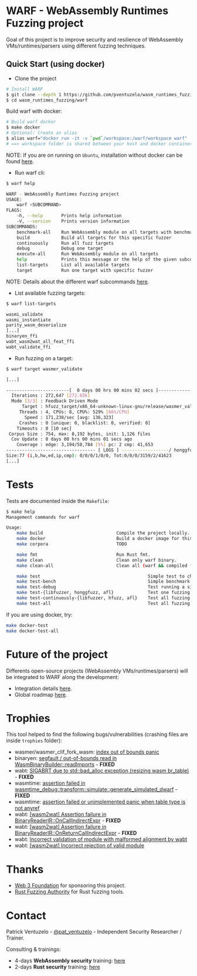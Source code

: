 # WARF - WebAssembly Runtimes Fuzzing project

Goal of this project is to improve security and resilience of WebAssembly VMs/runtimes/parsers using different fuzzing techniques.

## Quick Start (using docker)

- Clone the project
``` sh
# Install WARF
$ git clone --depth 1 https://github.com/pventuzelo/wasm_runtimes_fuzzing
$ cd wasm_runtimes_fuzzing/warf
```

Build warf with docker:
``` sh
# Build warf docker
$ make docker
# Optional: Create an alias
$ alias warf="docker run -it -v `pwd`/workspace:/warf/workspace warf"
# ==> workspace folder is shared between your host and docker container.
```
NOTE: If you are on running on `Ubuntu`, installation without docker can be found [here](docs/INSTALL.md).


- Run warf cli:
``` sh
$ warf help

WARF - WebAssembly Runtimes Fuzzing project
USAGE:
    warf <SUBCOMMAND>
FLAGS:
    -h, --help       Prints help information
    -V, --version    Prints version information
SUBCOMMANDS:
    benchmark-all    Run WebAssembly module on all targets with benchmark
    build            Build all targets for this specific fuzzer
    continuously     Run all fuzz targets
    debug            Debug one target
    execute-all      Run WebAssembly module on all targets
    help             Prints this message or the help of the given subcommand(s)
    list-targets     List all available targets
    target           Run one target with specific fuzzer
```
NOTE: Details about the different warf subcommands [here](docs/WARF_SUBCOMMANDS.md).

- List available fuzzing targets:
``` sh
$ warf list-targets

wasmi_validate
wasmi_instantiate
parity_wasm_deserialize
[...]
binaryen_ffi
wabt_wasm2wat_all_feat_ffi
wabt_validate_ffi
```

- Run fuzzing on a target:
``` sh
$ warf target wasmer_validate

[...]

------------------------[  0 days 00 hrs 00 mins 02 secs ]----------------------
  Iterations : 272,647 [272.65k]
  Mode [3/3] : Feedback Driven Mode
      Target : hfuzz_target/x86_64-unknown-linux-gnu/release/wasmer_validate
     Threads : 4, CPUs: 8, CPU%: 529% [66%/CPU]
       Speed : 171,238/sec [avg: 136,323]
     Crashes : 0 [unique: 0, blacklist: 0, verified: 0]
    Timeouts : 0 [10 sec]
 Corpus Size : 754, max: 8,192 bytes, init: 1,126 files
  Cov Update : 0 days 00 hrs 00 mins 01 secs ago
    Coverage : edge: 3,194/58,784 [5%] pc: 2 cmp: 41,653
---------------------------------- [ LOGS ] ------------------/ honggfuzz 2.0 /-
Size:77 (i,b,hw,ed,ip,cmp): 0/0/0/1/0/0, Tot:0/0/0/3159/2/41623
[...]
```

# Tests

Tests are documented inside the `Makefile`:
``` sh
$ make help
Management commands for warf

Usage:
    make build                            Compile the project locally.
    make docker                           Build a docker image for this project.
    make corpora                          TODO

    make fmt                              Run Rust fmt.
    make clean                            Clean only warf binary.
    make clean-all                        Clean all (warf && compiled fuzz target harnesses).

    make test                                         Simple test to check warf and execute_all is working.
    make test-bench                                   Simple benchmark using execute_all.
    make test-debug                                   Test running a simple wasm to a debugging tool.
    make test-{libfuzzer, honggfuzz, afl}             Test one fuzzing hardness over choosen fuzzer.
    make test-continuously-{libfuzzer, hfuzz, afl}    Test all fuzzing hardness over choosen fuzzer.
    make test-all                                     Test all fuzzing hardness over all fuzzers.

```

If you are using docker, try:
``` sh
make docker-test
make docker-test-all
```

# Future of the project

Differents open-source projects (WebAssembly VMs/runtimes/parsers) will be integrated to WARF along the development:
- Integration details [here](docs/INTEGRATION.md).
- Global roadmap [here](docs/ROADMAP.md).

# Trophies

This tool helped to find the following bugs/vulnerabilities (crashing files are inside `trophies` folder):
- wasmer/wasmer_clif_fork_wasm: [index out of bounds panic](https://github.com/wasmerio/wasmer/issues/1372)
- binaryen: [segfault / out-of-bounds read in WasmBinaryBuilder::readImports](https://github.com/WebAssembly/binaryen/issues/2751) - **FIXED**
- wabt: [SIGABRT due to std::bad_alloc exception (resizing wasm br_table)](https://github.com/WebAssembly/wabt/issues/1386) - **FIXED**
- wasmtime: [assertion failed in wasmtime_debug::transform::simulate::generate_simulated_dwarf](https://github.com/bytecodealliance/wasmtime/issues/1506) - **FIXED**
- wasmtime: [assertion failed or unimplemented panic when table type is not anyref](https://github.com/bytecodealliance/wasmtime/issues/1601)
- wabt: [[wasm2wat] Assertion failure in BinaryReaderIR::OnCallIndirectExpr](https://github.com/WebAssembly/wabt/issues/1413) - **FIXED**
- wabt: [[wasm2wat] Assertion failure in BinaryReaderIR::OnReturnCallIndirectExpr](https://github.com/WebAssembly/wabt/issues/1414) - **FIXED**
- wabt: [Incorrect validation of module with malformed alignment by wabt](https://github.com/WebAssembly/wabt/issues/1453)
- wabt: [[wasm2wat] Incorrect rejection of valid module](https://github.com/WebAssembly/wabt/issues/1455)

# Thanks

- [Web 3 Foundation](https://web3.foundation/) for sponsoring this project.
- [Rust Fuzzing Authority](https://github.com/rust-fuzz) for Rust fuzzing tools.


# Contact

Patrick Ventuzelo - [@pat_ventuzelo](https://twitter.com/pat_ventuzelo) - Independent Security Researcher / Trainer.

Consulting & trainings:
* 4-days **WebAssembly security** training: [here](https://webassembly-security.com/trainings/)
* 2-days **Rust security** training: [here](https://webassembly-security.com/rust-security-training/)
